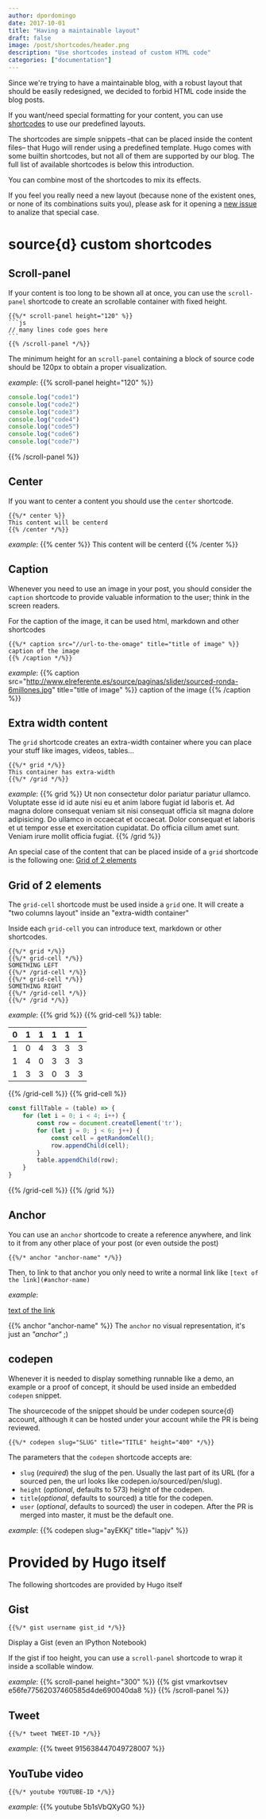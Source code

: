```yaml
---
author: dpordomingo
date: 2017-10-01
title: "Having a maintainable layout"
draft: false
image: /post/shortcodes/header.png
description: "Use shortcodes instead of custom HTML code"
categories: ["documentation"]
---
```


Since we're trying to have a maintainable blog, with a robust layout that should be easily redesigned, we decided to forbid HTML code inside the blog posts. 

If you want/need special formatting for your content, you can use [shortcodes](https://gohugo.io/content-management/shortcodes) to use our predefined layouts.

The shortcodes are simple snippets &ndash;that can be placed inside the content files&ndash; that Hugo will render using a predefined template. Hugo comes with some builtin shortcodes, but not all of them are supported by our blog. The full list of available shortcodes is below this introduction.

You can combine most of the shortcodes to mix its effects.

If you feel you really need a new layout (because none of the existent ones, or none of its combinations suits you), please ask for it opening a [new issue](https://github.com/src-d/blog/issues) to analize that special case.

# source{d} custom shortcodes

## Scroll-panel

If your content is too long to be shown all at once, you can use the `scroll-panel` shortcode to create an scrollable container with fixed height.

``````
{{%/* scroll-panel height="120" %}}
```js
// many lines code goes here
```
{{% /scroll-panel */%}}
``````

The minimum height for an `scroll-panel` containing a block of source code should be 120px to obtain a proper visualization.

_example_:
{{% scroll-panel height="120" %}}
```js
console.log("code1")
console.log("code2")
console.log("code3")
console.log("code4")
console.log("code5")
console.log("code6")
console.log("code7")
```
{{% /scroll-panel %}}
## Center

If you want to center a content you should use the `center` shortcode.

```
{{%/* center %}}
This content will be centerd
{{% /center */%}}
```

_example_:
{{% center %}}
This content will be centerd
{{% /center %}}

## Caption

Whenever you need to use an image in your post, you should consider the `caption` shortcode to provide valuable information to the user; think in the screen readers.

For the caption of the image, it can be used html, markdown and other shortcodes

```
{{%/* caption src="//url-to-the-omage" title="title of image" %}}
caption of the image
{{% /caption */%}}
```

_example_:
{{% caption src="http://www.elreferente.es/source/paginas/slider/sourced-ronda-6millones.jpg" title="title of image" %}}
caption of the image
{{% /caption %}}

## Extra width content

The `grid` shortcode creates an extra-width container where you can place your stuff like images, videos, tables...
```
{{%/* grid */%}}
This container has extra-width
{{%/* /grid */%}}
```

_example_:
{{% grid %}}
Ut non consectetur dolor pariatur pariatur ullamco. Voluptate esse id id aute nisi eu et anim labore fugiat id laboris et. Ad magna dolore consequat veniam sit nisi consequat officia sit magna dolore adipisicing. Do ullamco in occaecat et occaecat. Dolor consequat et laboris et ut tempor esse et exercitation cupidatat. Do officia cillum amet sunt. Veniam irure mollit officia fugiat.
{{% /grid %}}

An special case of the content that can be placed inside of a `grid` shortcode is the following one: [Grid of 2 elements](#grid-of-2-elements)

## Grid of 2 elements

The `grid-cell` shortcode must be used inside a `grid` one. It will create a "two columns layout" inside an "extra-width container"

Inside each `grid-cell` you can introduce text, markdown or other shortcodes. 

```
{{%/* grid */%}}
{{%/* grid-cell */%}}
SOMETHING LEFT
{{%/* /grid-cell */%}}
{{%/* grid-cell */%}}
SOMETHING RIGHT
{{%/* /grid-cell */%}}
{{%/* /grid */%}}
```

_example_:
{{% grid %}}
{{% grid-cell %}}
table:

| 0 | 1 | 1 | 1 | 1 | 1 |
|:-:|:-:|:-:|:-:|:-:|:-:
| 1 | 0 | 4 | 3 | 3 | 3 |
| 1 | 4 | 0 | 3 | 3 | 3 |
| 1 | 3 | 3 | 0 | 3 | 3 |
{{% /grid-cell %}}
{{% grid-cell %}}
```js
const fillTable = (table) => {
    for (let i = 0; i < 4; i++) {
        const row = document.createElement('tr');
        for (let j = 0; j < 6; j++) {
            const cell = getRandomCell();
            row.appendChild(cell);
        }
        table.appendChild(row);
    }
}
```
{{% /grid-cell %}}
{{% /grid %}}

## Anchor

You can use an `anchor` shortcode to create a reference anywhere, and link to it from any other place of your post (or even outside the post)

```
{{%/* anchor "anchor-name" */%}}
```

Then, to link to that anchor you only need to write a normal link like `[text of the link](#anchor-name)`

_example_:

[text of the link](#anchor-name)

{{% anchor "anchor-name" %}}
The `anchor` no visual representation, it's just an _"anchor"_ ;)

## codepen

Whenever it is needed to display something runnable like a demo, an example or a proof of concept, it should be used inside an embedded `codepen` snippet.

The shourcecode of the snippet should be under codepen source{d} account, although it can be hosted under your account while the PR is being reviewed.

```
{{%/* codepen slug="SLUG" title="TITLE" height="400" */%}}
```

The parameters that the `codepen` shortcode accepts are:

- `slug` (_required_) the slug of the pen. Usually the last part of its URL
  (for a sourced pen, the url looks like codepen.io/sourced/pen/slug).
- `height` (_optional_, defaults to 573) height of the codepen.
- `title`(_optional_, defaults to sourced) a title for the codepen.
- `user` (_optional_, defaults to sourced) the user in codepen. After the PR is merged into master, it must be the default one.

_example_:
{{% codepen slug="ayEKKj" title="lapjv" %}}

# Provided by Hugo itself

The following shortcodes are provided by Hugo itself

## Gist

```
{{%/* gist username gist_id */%}}
```

Display a Gist (even an IPython Notebook)

If the gist if too height, you can use a `scroll-panel` shortcode to wrap it inside a scollable window.

_example_:
{{% scroll-panel height="300" %}}
{{% gist vmarkovtsev e56fe77562037460585d4de690040da8 %}}
{{% /scroll-panel %}}

## Tweet

```
{{%/* tweet TWEET-ID */%}}
```

_example_:
{{% tweet 915638447049728007 %}}

## YouTube video

```
{{%/* youtube YOUTUBE-ID */%}}
```

_example_:
{{% youtube 5b1sVbQXyG0 %}}
